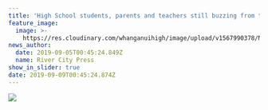 ```yaml
---
title: 'High School students, parents and teachers still buzzing from trip to Spain'
feature_image:
  image: >-
    https://res.cloudinary.com/whanganuihigh/image/upload/v1567990378/News/1aa.jpg
news_author:
  date: 2019-09-05T00:45:24.849Z
  name: River City Press
show_in_slider: true
date: 2019-09-09T00:45:24.874Z
---
```

![](https://res.cloudinary.com/whanganuihigh/image/upload/v1567991404/News/RCP-aarticle-5.jpg)
